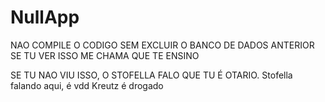 # NullApp

NAO COMPILE O CODIGO SEM EXCLUIR O BANCO DE DADOS ANTERIOR 
SE TU VER ISSO ME CHAMA QUE TE ENSINO

SE TU NAO VIU ISSO, O STOFELLA FALO QUE TU É OTARIO.
Stofella falando aqui, é vdd Kreutz é drogado
